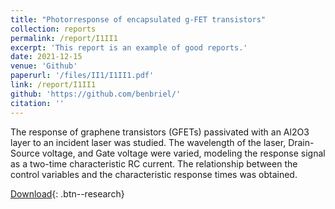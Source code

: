 ```yaml
---
title: "Photorresponse of encapsulated g-FET transistors"
collection: reports
permalink: /report/I1II1
excerpt: 'This report is an example of good reports.'
date: 2021-12-15
venue: 'Github'
paperurl: '/files/II1/I1II1.pdf'
link: /report/I1II1
github: 'https://github.com/benbriel/'
citation: ''
---
```

The response of graphene transistors (GFETs) passivated with an Al2O3 layer to an incident laser was studied. The wavelength of the laser, Drain-Source voltage, and Gate voltage were varied, modeling the response signal as a two-time characteristic RC current. The relationship between the control variables and the characteristic response times was obtained.

[Download](/files/MNC/informe1.pdf){: .btn--research}
